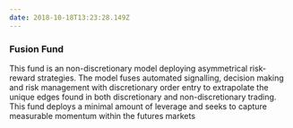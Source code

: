 ```yaml
---
date: 2018-10-18T13:23:28.149Z
---
```

### Fusion Fund

This fund is an non-discretionary model deploying asymmetrical risk-reward strategies. The model fuses automated signalling, decision making and risk management with discretionary order entry to extrapolate the unique edges found in both discretionary and non-discretionary trading. This fund deploys a minimal amount of leverage and seeks to capture measurable momentum within the futures markets
